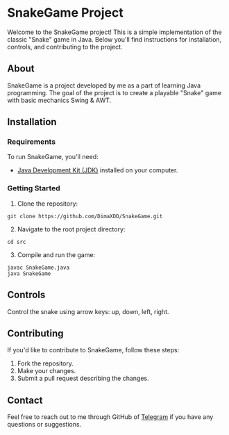 # SnakeGame Project
Welcome to the SnakeGame project! This is a simple implementation of the classic "Snake" game in Java. Below you'll find instructions for installation, controls, and contributing to the project.
## About
SnakeGame is a project developed by me as a part of learning Java programming. The goal of the project is to create a playable "Snake" game with basic mechanics Swing & AWT.
## Installation
### Requirements
To run SnakeGame, you'll need:
- [Java Development Kit (JDK)](https://www.oracle.com/java/technologies/javase-downloads.html) installed on your computer.
### Getting Started
 1. Clone the repository:
```Git
git clone https://github.com/DimaXDD/SnakeGame.git
```
 2. Navigate to the root project directory:
```Git
cd src
```
 3. Compile and run the game:
```Git
javac SnakeGame.java
java SnakeGame
```
## Controls
Control the snake using arrow keys: up, down, left, right.

## Contributing
If you'd like to contribute to SnakeGame, follow these steps:

1. Fork the repository.
2. Make your changes.
3. Submit a pull request describing the changes.

## Contact
Feel free to reach out to me through GitHub of [Telegram](https://t.me/DimaTru) if you have any questions or suggestions.